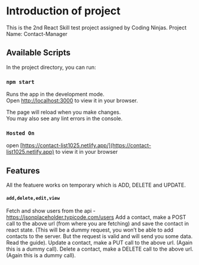 # Introduction of project
This is the 2nd React Skill test project assigned by Coding Ninjas.
Project Name: Contact-Manager

## Available Scripts

In the project directory, you can run:

### `npm start`

Runs the app in the development mode.\
Open [http://localhost:3000](http://localhost:3000) to view it in your browser.

The page will reload when you make changes.\
You may also see any lint errors in the console.

### `Hosted On`
open [https://contact-list1025.netlify.app/](https://contact-list1025.netlify.app) to view it in your browser

## Features

All the featuere works on temporary which is ADD, DELETE and UPDATE.


#### `add,delete,edit,view`
Fetch and show users from the api - https://jsonplaceholder.typicode.com/users
Add a contact, make a POST call to the above url (from where you are fetching) and save the contact in react state. (This will be a dummy request, you won’t be able to add contacts to the server. But the request is valid and will send you some data. Read the guide).
Update a contact, make a PUT call to the above url. (Again this is a dummy call).
Delete a contact, make a DELETE call to the above url. (Again this is a dummy call).


